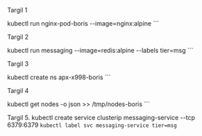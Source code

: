 Targil 1

kubectl run nginx-pod-boris --image=nginx:alpine ```

Targil 2

kubectl run messaging --image=redis:alpine --labels tier=msg ```

Targil 3

kubectl create ns apx-x998-boris ```

Targil 4

kubectl get nodes -o json >> /tmp/nodes-boris ```

Targil 5.
kubectl create service clusterip messaging-service --tcp 6379:6379 ```
kubectl label svc messaging-service tier=msg ```




